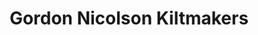 ---
title: "Gordon Nicolson Kiltmakers"
url: /edinburgh/gordon-nicolson-kiltmakers/
shop: Kleidung
---